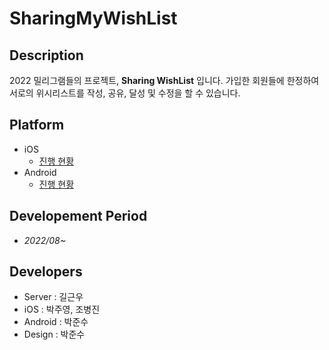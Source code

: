 # SharingMyWishList

## Description
2022 밀리그램들의 프로젝트, **Sharing WishList** 입니다.
가입한 회원들에 한정하여 서로의 위시리스트를 작성, 공유, 달성 및 수정을 할 수 있습니다.

## Platform
- iOS
  - [진행 현황](https://github.com/GRAM-DSM/SharingMyWishlist-iOS)
- Android
  - [진행 현황](https://github.com/GRAM-DSM/SharingMyWishlist-Android)

## Developement Period
- *2022/08~*

## Developers
- Server : 길근우
- iOS : 박주영, 조병진
- Android : 박준수
- Design : 박준수
